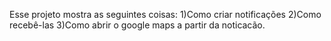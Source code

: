 Esse projeto mostra as seguintes coisas:
1)Como criar notificações
2)Como recebê-las
3)Como abrir o google maps a partir da noticacão.